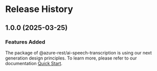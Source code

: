 # Release History
    
## 1.0.0 (2025-03-25)

### Features Added

The package of @azure-rest/ai-speech-transcription is using our next generation design principles. To learn more, please refer to our documentation [Quick Start](https://aka.ms/azsdk/js/mgmt/quickstart).
